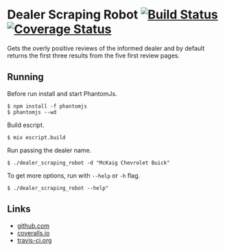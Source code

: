 # Dealer Scraping Robot  [![Build Status](https://travis-ci.org/rzcastilho/dealer_scraping_robot.svg?branch=master "Build Status")](http://travis-ci.org/rzcastilho/dealer_scraping_robot) [![Coverage Status](https://coveralls.io/repos/github/rzcastilho/dealer_scraping_robot/badge.svg)](https://coveralls.io/github/rzcastilho/dealer_scraping_robot)

Gets the overly positive reviews of the informed dealer and by default returns the first three results from the five first review pages. 

## Running

Before run install and start PhantomJs.

```shell script
$ npm install -f phantomjs
$ phantomjs --wd
```

Build escript.

```shell script
$ mix escript.build
```

Run passing the dealer name.

```shell script
$ ./dealer_scraping_robot -d "McKaig Chevrolet Buick"
```

To get more options, run with `--help` or `-h` flag.

```shell script
$ ./dealer_scraping_robot --help"
```

## Links

  * [github.com](https://github.com/rzcastilho/dealer_scraping_robot)
  * [coveralls.io](https://coveralls.io/github/rzcastilho/dealer_scraping_robot)
  * [travis-ci.org](https://travis-ci.org/rzcastilho/dealer_scraping_robot)

